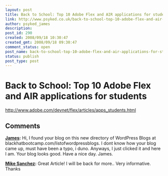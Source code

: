 ```yaml
---
layout: post
title: Back to School: Top 10 Adobe Flex and AIR applications for students
link: http://www.psyked.co.uk/back-to-school-top-10-adobe-flex-and-air-applications-for-students/
author: psyked_james
description: 
post_id: 290
created: 2008/09/18 10:30:47
created_gmt: 2008/09/18 09:30:47
comment_status: open
post_name: back-to-school-top-10-adobe-flex-and-air-applications-for-students
status: publish
post_type: post
---
```


# Back to School: Top 10 Adobe Flex and AIR applications for students

<http://www.adobe.com/devnet/flex/articles/apps_students.html>

## Comments

**[James](#420 "2008-09-18 15:15:28"):** Hi, I found your blog on this new directory of WordPress Blogs at blackhatbootcamp.com/listofwordpressblogs. I dont know how your blog came up, must have been a typo, i duno. Anyways, I just clicked it and here I am. Your blog looks good. Have a nice day. James.

**[Mike Sanchez](#421 "2010-05-05 12:22:59"):** Great Article! I will be back for more.. Very informative. Thanks

